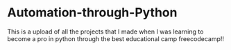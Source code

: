 # Automation-through-Python
This is a upload of all the projects that I made when I was learning to become a pro in python through the best educational camp freecodecamp!!
